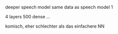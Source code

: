 deeper speech model
same data as speech model 1

4 layers
500 dense
...

komisch, eher schlechter als das einfachere NN